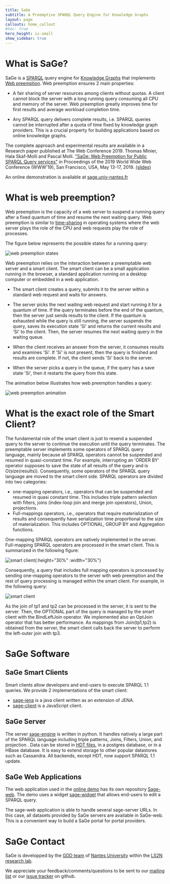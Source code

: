 ```yaml
---
title: SaGe  
subtitle: A Preemptive SPARQL Query Engine for Knowledge Graphs
layout: page
callouts: home_callout
#toc: true
hero_height: is-small
show_sidebar: true
---
```


# What is SaGe?

SaGe is a [SPARQL](https://en.wikipedia.org/wiki/SPARQL) query engine for [Knowledge Graphs](https://en.wikipedia.org/wiki/Knowledge_Graph) that implements [Web preemption](#preemption). Web preemption ensures 2 main properties:
* A fair sharing of server resources among clients without quotas. A client cannot block the server with a long running query consuming all CPU and memory of the server. Web preemption greatly improves time for first results and average workload completion time.

* Any SPARQL query delivers complete results, i.e. SPARQL queries cannot be interrupted after a quota of time fixed by knowledge graph providers. This is a crucial property for building applications based on online knowledge graphs.

The complete approach and experimental results are available in a Research paper published at The Web Conference 2019. Thomas Minier, Hala Skaf-Molli and Pascal Molli. ["SaGe: Web Preemption for Public SPARQL Query services"](https://hal.archives-ouvertes.fr/hal-02017155/document) in Proceedings of the 2019 World Wide Web Conference (WWW'19), San Francisco, USA, May 13-17, 2019. [(slides)](https://docs.google.com/presentation/d/1zSMKwTq6N6IJFs4jFkOqRzpfooDDoLGhR-3yYRUSij8/present?slide=id.p)

An online demonstration is available at [sage.univ-nantes.fr](http://sage.univ-nantes.fr)

# <a name="preemption"></a>What is web preemption?

Web preemption is the capacity of a web server to suspend a running query after a fixed quantum of time and resume the
next waiting query. Web preemption is similar to [time-sharing](https://en.wikipedia.org/wiki/Round-robin_scheduling) in operating systems where the web server plays the role of the CPU and web requests play the role of processes.

The figure below represents the possible states for a running query:

![web preemption states](state.png)

Web preemption relies on the interaction between a preemptable web server and a smart client. The smart client can be a small application running in the browser, a standard application running on a desktop computer or embedded in a web application.

* The smart client creates a query, submits it to the server within a standard web request and waits for answers. 

* The server picks the next waiting web request and start running it for a quantum of time. If the query terminates before the end of the quantum, then the server just sends results to the client. If the quantum is exhausted while the query is still running, the server suspends the query, saves its execution state 'Si' and returns the  current results and 'Si' to the client. Then, the server resumes the next waiting query in the waiting queue. 

* When the client receives an answer from the server, it consumes results and examines 'Si'. If 'Si' is not present, then the query is finished and results are complete. If not, the client sends 'Si' back to the server.

* When the server picks a query in the queue, if the query has a save state 'Si', then it restarts the query from this state.

The animation below illustrates how web preemption handles a query:

![web preemption animation](anim.gif)


# What is the exact role of the Smart Client?

The fundamental role of the smart client is just to resend a suspended query to the server to continue the execution until the query terminates. The preemptable server implements some operators of  SPARQL query language, mainly because all SPARQL operators cannot be suspended and resumed in quasi-constant time. For example, interrupting an 'ORDER BY' operator supposes to save the state of all results of the query and is O(size(results)). Consequently, some operators of the SPARQL query language are moved to the smart client side. SPARQL operators are divided into two categories:
* one-mapping operators, i.e.,  operators that can be suspended and resumed in quasi constant time. This includes triple pattern selection with filters, joins (index-loop join and merge join operators), Union, projections.
* Full-mappings operators, i.e.,  operators that require materialization of results and consequently have serialization time proportional to the size of materialization. This includes OPTIONAL, GROUP BY and Aggregation functions.

One-mapping SPARQL operators are natively implemented in the server. Full-mapping SPARQL operators are processed in the smart client. This is summarized  in the following figure:

![smart client](lcls.png){:height="30%" :width="30%"}

Consequently, a query that includes full mapping operators is processed by sending one-mapping operators to the server with web preemption and the rest of query processing is managed within the smart client. For example, in the following query:

![smart client](optional.png)

As the join of tp1 and tp2 can be processed in the server, it is sent to the server. Then, the OPTIONAL part of the query is managed by the smart client with the BindLeftJoin operator. We implemented  also an OptJoin operator that has better performance. As mappings from Join(tp1,tp2) is obtained from the server, the smart client calls back the server to perform the left-outer join with tp3.

# SaGe Software

## SaGe Smart Clients

Smart clients allow developers and end-users to execute SPARQL 1.1 queries. We provide 2 implementations of the smart client:
* [sage-jena](https://github.com/sage-org/sage-jena) is a java client written as an extension of JENA.
* [sage-client](https://github.com/sage-org/sage-client) is a JavaScript client.

## SaGe Server
The server [sage-engine](https://github.com/sage-org/sage-engine) is written in python. It handles natively a large part of the SPARQL language including triple patterns, Joins, Filters, Union, and  projection . Data can be stored in [HDT files](http://www.rdfhdt.org/), in a postgres database, or in a HBase database. It is easy to extend storage to other popular datastores such as Cassandra. All backends, except HDT,  now support SPARQL 1.1 update.


## SaGe Web Applications

The web application used in the [online demo](http://sage.univ-nantes.fr) has its own repository [Sage-web](https://github.com/sage-org/sage-web). The demo uses a widget [sage-widget](https://github.com/sage-org/sage-widget) that allows end-users to edit  a SPARQL query.

The sage-web application is able to handle several sage-server URLs. In this case, all datasets provided by SaGe servers are available in SaGe-web. This is a convenient way to build a SaGe portal for portal providers.

# SaGe Contact

SaGe is developped by the [GDD team](https://sites.google.com/site/gddlina/) of [Nantes University](https://english.univ-nantes.fr/universite-de-nantes-welcome-2405740.kjsp?RH=INSTITUTIONNEL_FR&RF=INSTITUTIONNEL_EN) within the [LS2N research lab](https://www.ls2n.fr/?lang=en).

We appreciate your feedback/comments/questions to be sent to our [mailing list](https://github.com/sage-org/sage-org.github.io) or our [issue tracker](https://github.com/sage-org/sage-engine/issues) on github.
